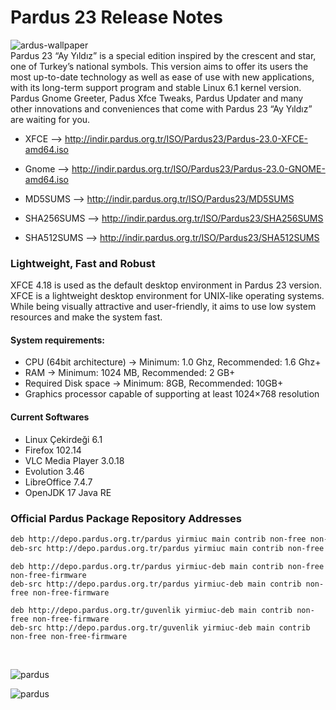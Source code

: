 # Pardus 23 Release Notes

![ardus-wallpaper](https://www.pardus.org.tr/wp-content/uploads/2023/08/ayyildiz-2-1024x252.webp)
<br>
Pardus 23 “Ay Yıldız” is a special edition inspired by the crescent and star, one of Turkey’s national symbols. This version aims to offer its users the most up-to-date technology as well as ease of use with new applications, with its long-term support program and stable Linux 6.1 kernel version. Pardus Gnome Greeter, Padus Xfce Tweaks, Pardus Updater and many other innovations and conveniences that come with Pardus 23 “Ay Yıldız” are waiting for you.

* XFCE --> http://indir.pardus.org.tr/ISO/Pardus23/Pardus-23.0-XFCE-amd64.iso
* Gnome --> http://indir.pardus.org.tr/ISO/Pardus23/Pardus-23.0-GNOME-amd64.iso

* MD5SUMS --> http://indir.pardus.org.tr/ISO/Pardus23/MD5SUMS
* SHA256SUMS --> http://indir.pardus.org.tr/ISO/Pardus23/SHA256SUMS
* SHA512SUMS --> http://indir.pardus.org.tr/ISO/Pardus23/SHA512SUMS

### Lightweight, Fast and Robust
XFCE 4.18 is used as the default desktop environment in Pardus 23 version. XFCE is a lightweight desktop environment for UNIX-like operating systems.
While being visually attractive and user-friendly, it aims to use low system resources and make the system fast.

#### System requirements:

* CPU (64bit architecture) -> Minimum: 1.0 Ghz, Recommended: 1.6 Ghz+
* RAM -> Minimum: 1024 MB, Recommended: 2 GB+
* Required Disk space -> Minimum: 8GB, Recommended: 10GB+
* Graphics processor capable of supporting at least 1024×768 resolution

#### Current Softwares
* Linux Çekirdeği 6.1
* Firefox 102.14
* VLC Media Player 3.0.18
* Evolution 3.46
* LibreOffice 7.4.7
* OpenJDK 17 Java RE

### Official Pardus Package Repository Addresses

```bash
deb http://depo.pardus.org.tr/pardus yirmiuc main contrib non-free non-free-firmware
deb-src http://depo.pardus.org.tr/pardus yirmiuc main contrib non-free non-free-firmware
```
```
deb http://depo.pardus.org.tr/pardus yirmiuc-deb main contrib non-free non-free-firmware
deb-src http://depo.pardus.org.tr/pardus yirmiuc-deb main contrib non-free non-free-firmware
```
```
deb http://depo.pardus.org.tr/guvenlik yirmiuc-deb main contrib non-free non-free-firmware
deb-src http://depo.pardus.org.tr/guvenlik yirmiuc-deb main contrib non-free non-free-firmware

```
<br>


![pardus](https://www.pardus.org.tr/wp-content/uploads/2023/08/1360x768-Xfce-1024x578.png)

![pardus](https://www.pardus.org.tr/wp-content/uploads/2023/08/1360x768-GNOME-1024x578.png)